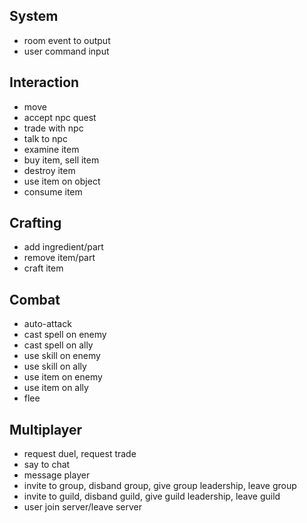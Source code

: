 ## System
- room event to output
- user command input

## Interaction
- move
- accept npc quest
- trade with npc
- talk to npc
- examine item
- buy item, sell item
- destroy item
- use item on object
- consume item

## Crafting
- add ingredient/part
- remove item/part
- craft item

## Combat
- auto-attack
- cast spell on enemy
- cast spell on ally
- use skill on enemy
- use skill on ally
- use item on enemy
- use item on ally
- flee

## Multiplayer
- request duel, request trade
- say to chat
- message player
- invite to group, disband group, give group leadership, leave group
- invite to guild, disband guild, give guild leadership, leave guild
- user join server/leave server

